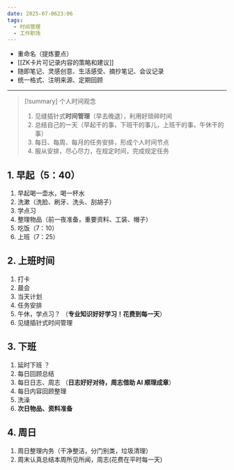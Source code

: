 ```yaml
---
date: 2025-07-0623:06
tags:
  - 时间管理
  - 工作职场
---
```

- 重命名（提炼要点）
- [[ZK卡片可记录内容的策略和建议]]
- 随即笔记、灵感创意、生活感受、摘抄笔记、会议记录
- 统一格式、注明来源、定期回顾
---
> [!summary] 个人时间观念 
> 1. 见缝插针式**时间管理**（早去晚退），利用好琐碎时间 
> 2. 总结自己的一天（早起干的事，下班干的事儿，上班干的事，午休干的事）
> 3. 每日、每周、每月的任务安排，形成个人时间节点
> 4. 服从安排，尽心尽力，在规定时间，完成规定任务
## 1. 早起（5：40）
1. 早起喝一壶水，喝一杯水 
2. 洗漱（洗脸、刷牙、洗头、刮胡子）
3. 学点习 
4. 整理物品（前一夜准备，重要资料、工装、帽子）
5. 吃饭（7：10）
6. 上班（7：25）

## 2. 上班时间 
1. 打卡 
2. 晨会 
3. 当天计划 
4. 任务安排 
5. 午休，学点习？ （**专业知识好好学习！花费到每一天**）
6. 见缝插针式时间管理 

## 3. 下班 
1. 延时下班 ？ 
2. 每日回顾总结 
3. 每日日志、周志 （**日志好好对待，周志借助 AI 顺理成章**）
4. 每日内容回顾整理
5. 洗澡
6. **次日物品、资料准备**

## 4. 周日 
1. 周日整理内务（干净整洁，分门别类，垃圾清理）
2. 周末认真总结本周所见所闻，周志(花费在平时每一天)